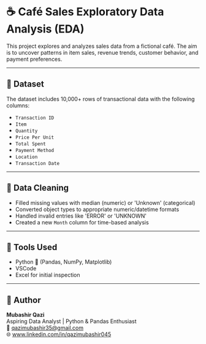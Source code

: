 # ☕ Café Sales Exploratory Data Analysis (EDA)

This project explores and analyzes sales data from a fictional café. The aim is to uncover patterns in item sales, revenue trends, customer behavior, and payment preferences.

---

## 📁 Dataset

The dataset includes 10,000+ rows of transactional data with the following columns:
- `Transaction ID`
- `Item`
- `Quantity`
- `Price Per Unit`
- `Total Spent`
- `Payment Method`
- `Location`
- `Transaction Date`

---

## 🧹 Data Cleaning

- Filled missing values with median (numeric) or 'Unknown' (categorical)
- Converted object types to appropriate numeric/datetime formats
- Handled invalid entries like 'ERROR' or 'UNKNOWN'
- Created a new `Month` column for time-based analysis
---

## 📌 Tools Used

- Python 🐍 (Pandas, NumPy, Matplotlib)
- VSCode
- Excel for initial inspection

---

## 📂 Author

**Mubashir Qazi**  
Aspiring Data Analyst | Python & Pandas Enthusiast  
📧 qazimubashir35@gmail.com  
🌐 www.linkedin.com/in/qazimubashir045
